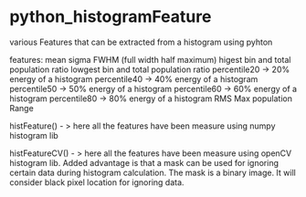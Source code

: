 # python_histogramFeature
various Features that can be extracted from a histogram using pyhton

features:
  mean
  sigma
  FWHM (full width half maximum)
  higest bin and total population ratio 
  lowgest bin and total population ratio 
  percentile20 -> 20% energy of a histogram
  percentile40 -> 40% energy of a histogram
  percentile50 -> 50% energy of a histogram
  percentile60 -> 60% energy of a histogram
  percentile80 -> 80% energy of a histogram
  RMS
  Max population
  Range
  
  
  histFeature() - > here all the features have been measure using numpy histogram lib
  
  histFeatureCV() - > here all the features have been measure using openCV histogram lib. Added advantage is that a mask can be used for     ignoring certain data during histogram calculation. The mask is a binary image. It will consider black pixel location for ignoring data. 
